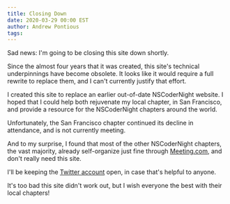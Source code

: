 ```yaml
---
title: Closing Down
date: 2020-03-29 00:00 EST
author: Andrew Pontious
tags:
---
```


Sad news: I'm going to be closing this site down shortly.

Since the almost four years that it was created, this site's technical underpinnings have become obsolete. It looks like it would require a full rewrite to replace them, and I can't currently justify that effort.

I created this site to replace an earlier out-of-date NSCoderNight website. I hoped that I could help both rejuvenate my local chapter, in San Francisco, and provide a resource for the NSCoderNight chapters around the world.

Unfortunately, the San Francisco chapter continued its decline in attendance, and is not currently meeting.

And to my surprise, I found that most of the other NSCoderNight chapters, the vast majority, already self-organize just fine through <a href="https://www.meetup.com">Meeting.com</a>, and don't really need this site.

I'll be keeping the <a href="https://twitter.com/nscodernight">Twitter account</a> open, in case that's helpful to anyone.

It's too bad this site didn't work out, but I wish everyone the best with their local chapters!